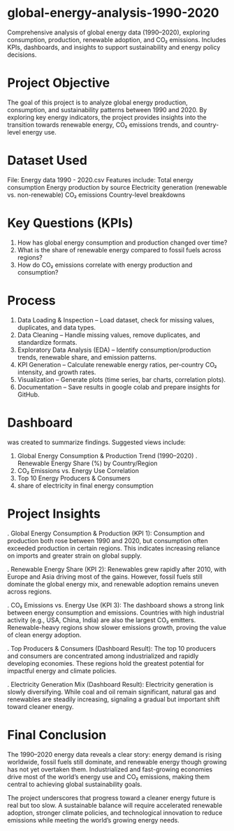 # global-energy-analysis-1990-2020
Comprehensive analysis of global energy data (1990–2020), exploring consumption, production, renewable adoption, and CO₂ emissions. Includes KPIs,  dashboards, and insights to support sustainability and energy policy decisions.
# Project Objective

The goal of this project is to analyze global energy production, consumption, and sustainability patterns between 1990 and 2020. By exploring key energy indicators, the project provides insights into the transition towards renewable energy, CO₂ emissions trends, and country-level energy use.

# Dataset Used
File: Energy data 1990 - 2020.csv
Features include:
Total energy consumption
Energy production by source
Electricity generation (renewable vs. non-renewable)
CO₂ emissions
Country-level breakdowns

# Key Questions (KPIs)
1. How has global energy consumption and production changed over time?
2. What is the share of renewable energy compared to fossil fuels across regions?
3. How do CO₂ emissions correlate with energy production and consumption?

# Process
1. Data Loading & Inspection – Load dataset, check for missing values, duplicates, and data types.
2. Data Cleaning – Handle missing values, remove duplicates, and standardize formats.
3. Exploratory Data Analysis (EDA) – Identify consumption/production trends, renewable share, and emission patterns.
3. KPI Generation – Calculate renewable energy ratios, per-country CO₂ intensity, and growth rates.
4. Visualization – Generate plots (time series, bar charts, correlation plots).
5. Documentation – Save results in google colab and prepare insights for GitHub.

# Dashboard

 was created to summarize findings. Suggested views include:

1. Global Energy Consumption & Production Trend (1990–2020)
. Renewable Energy Share (%) by Country/Region
3. CO₂ Emissions vs. Energy Use Correlation
4. Top 10 Energy Producers & Consumers
5. share of electricity in final energy consumption

# Project Insights

. Global Energy Consumption & Production (KPI 1):
Consumption and production both rose between 1990 and 2020, but consumption often exceeded production in certain regions. This indicates increasing reliance on imports and greater strain on global supply.

. Renewable Energy Share (KPI 2):
Renewables grew rapidly after 2010, with Europe and Asia driving most of the gains. However, fossil fuels still dominate the global energy mix, and renewable adoption remains uneven across regions.

. CO₂ Emissions vs. Energy Use (KPI 3):
The dashboard shows a strong link between energy consumption and emissions. Countries with high industrial activity (e.g., USA, China, India) are also the largest CO₂ emitters. Renewable-heavy regions show slower emissions growth, proving the value of clean energy adoption.

. Top Producers & Consumers (Dashboard Result):
The top 10 producers and consumers are concentrated among industrialized and rapidly developing economies. These regions hold the greatest potential for impactful energy and climate policies.

. Electricity Generation Mix (Dashboard Result):
Electricity generation is slowly diversifying. While coal and oil remain significant, natural gas and renewables are steadily increasing, signaling a gradual but important shift toward cleaner energy.

# Final Conclusion

The 1990–2020 energy data reveals a clear story: energy demand is rising worldwide, fossil fuels still dominate, and renewable energy though growing has not yet overtaken them. Industrialized and fast-growing economies drive most of the world’s energy use and CO₂ emissions, making them central to achieving global sustainability goals.

The project underscores that progress toward a cleaner energy future is real but too slow. A sustainable balance will require accelerated renewable adoption, stronger climate policies, and technological innovation to reduce emissions while meeting the world’s growing energy needs.
